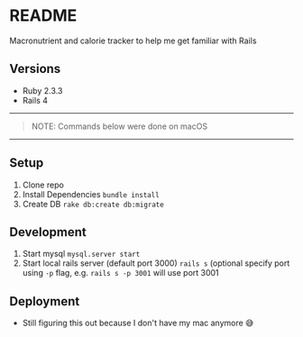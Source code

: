 # README

Macronutrient and calorie tracker to help me get familiar with Rails

## Versions
* Ruby 2.3.3
* Rails 4
---
> NOTE: Commands below were done on macOS
---
## Setup
1. Clone repo
2. Install Dependencies 
  `bundle install`
3. Create DB
  `rake db:create db:migrate`

## Development
1. Start mysql
  `mysql.server start`
2. Start local rails server (default port 3000)
  `rails s` (optional specify port using `-p` flag, e.g. `rails s -p 3001` will use port 3001

## Deployment
 * Still figuring this out because I don't have my mac anymore 😅
